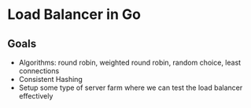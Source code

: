 # Load Balancer in Go

## Goals

- Algorithms: round robin, weighted round robin, random choice, least connections
- Consistent Hashing
- Setup some type of server farm where we can test the load balancer effectively
